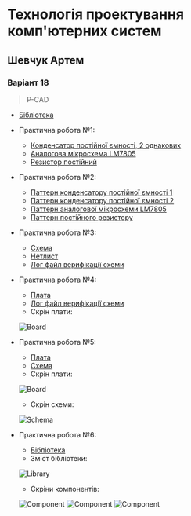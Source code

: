 # Технологія проектування комп'ютерних систем
## Шевчук Артем
### Варіант 18
> P-CAD
* [Бібліотека](https://github.com/shharw/DToCS/blob/main/AnalogDevices_Shevhcuk.lib)
* Практична робота №1:
	* [Конденсатор постійної ємності, 2 однакових](https://github.com/shharw/DToCS/blob/main/lab1/AnalogDevices_Shevhcuk%5BC%5D.Sym)
	* [Аналогова мікросхема LM7805](https://github.com/shharw/DToCS/blob/main/lab1/AnalogDevices_Shevhcuk%5BLM7805%5D.Sym)
	* [Резистор постійний](https://github.com/shharw/DToCS/blob/main/lab1/AnalogDevices_Shevhcuk%5BR%5D.Sym)
* Практична робота №2:
	* [Паттерн конденсатору постійної ємності 1](https://github.com/shharw/DToCS/blob/main/lab2/KMA6A_M1500.pat)
	* [Паттерн конденсатору постійної ємності 2](https://github.com/shharw/DToCS/blob/main/lab2/%D0%9A71-6.pat)
	* [Паттерн аналогової мікросхеми LM7805](https://github.com/shharw/DToCS/blob/main/lab2/LM7805.pat)
	* [Паттерн постійного резистору](https://github.com/shharw/DToCS/blob/main/lab2/%D0%9C%D0%9B%D0%A2_1.pat)
* Практична робота №3:
	* [Схема](https://github.com/shharw/DToCS/blob/main/lab3/time-delay-relay.SCH)
	* [Нетлист](https://github.com/shharw/DToCS/blob/main/lab3/time-delay-relay.net)
	* [Лог файл верифікації схеми](https://github.com/shharw/DToCS/blob/main/lab3/time-delay-relay.erc)
* Практична робота №4:
	* [Плата](https://github.com/shharw/DToCS/blob/main/lab4/board.PCB)
	* [Лог файл верифікації схеми](https://github.com/shharw/DToCS/blob/main/lab4/board.drc)
	* Скрін плати: 
	
	![Board](https://github.com/shharw/DToCS/blob/main/lab4/board-img.PNG)
* Практична робота №5:
	* [Плата](https://github.com/shharw/DToCS/tree/main/lab5/Imported%20board.PrjPcb)
	* [Схема](https://github.com/shharw/DToCS/tree/main/lab5/Imported%20time-delay-relay.PrjPcb)
	* Скрін плати:
	
	![Board](https://github.com/shharw/DToCS/blob/main/lab5/board.PNG)
	* Скрін схеми:
	
	![Schema](https://github.com/shharw/DToCS/blob/main/lab5/schema.PNG)
* Практична робота №6:
	* [Бібліотека](https://github.com/shharw/DToCS/blob/main/lab6/CommonDevs_Shevchuk.SchLib)
	* Зміст бібліотеки:
	
	![Library](https://github.com/shharw/DToCS/blob/main/lab6/components.PNG)
	* Скріни компонентів:
	
	![Component](https://github.com/shharw/DToCS/blob/main/lab6/1_2.PNG)
	![Component](https://github.com/shharw/DToCS/blob/main/lab6/3.PNG)
	![Component](https://github.com/shharw/DToCS/blob/main/lab6/4.PNG)
